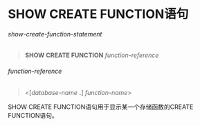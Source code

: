 # SHOW CREATE FUNCTION语句

###### show-create-function-statement
> **SHOW CREATE FUNCTION** *function-reference*

###### function-reference
> <[*database-name* **.**] *function-name*>

SHOW CREATE FUNCTION语句用于显示某一个存储函数的CREATE FUNCTION语句。